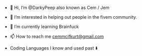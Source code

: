 - 👋 Hi, I’m @DarkyPeep also known as Cem / Jem
- 👀 I’m interested in helping out people in the fivem community.
- 🌱 I’m currently learning Brainfuck
- 📫 How to reach me cemmcifkurt@gmail.com

- Coding Languages I know and used past ⬇️


